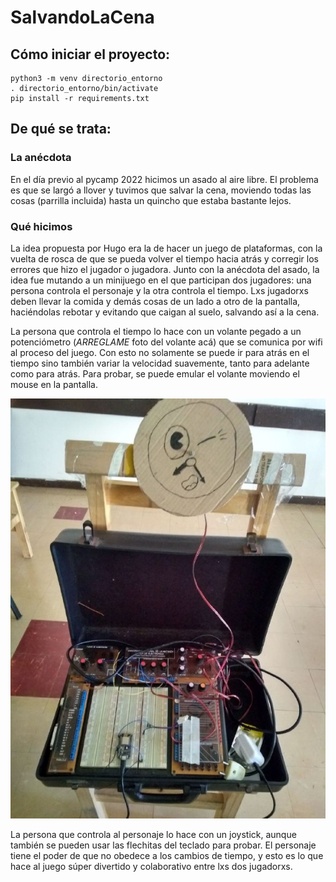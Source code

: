 # SalvandoLaCena


## Cómo iniciar el proyecto:


```
python3 -m venv directorio_entorno
. directorio_entorno/bin/activate
pip install -r requirements.txt
```


## De qué se trata:

### La anécdota

En el día previo al pycamp 2022 hicimos un asado al aire libre.  El
problema es que se largó a llover y tuvimos que salvar la cena,
moviendo todas las cosas (parrilla incluida) hasta un quincho que
estaba bastante lejos.

### Qué hicimos

La idea propuesta por Hugo era la de hacer un juego de plataformas,
con la vuelta de rosca de que se pueda volver el tiempo hacia atrás y
corregir los errores que hizo el jugador o jugadora.  Junto con la
anécdota del asado, la idea fue mutando a un minijuego en el que
participan dos jugadores: una persona controla el personaje y la otra
controla el tiempo. Lxs jugadorxs deben llevar la comida y demás cosas
de un lado a otro de la pantalla, haciéndolas rebotar y evitando que
caigan al suelo, salvando así a la cena.

La persona que controla el tiempo lo hace con un volante pegado a un
potenciómetro (*ARREGLAME* foto del volante acá) que se comunica por
wifi al proceso del juego. Con esto no solamente se puede ir para
atrás en el tiempo sino también variar la velocidad suavemente, tanto
para adelante como para atrás.  Para probar, se puede emular el
volante moviendo el mouse en la pantalla.

![el volante](./volante.jpeg)

La persona que controla al personaje lo hace con un joystick, aunque
también se pueden usar las flechitas del teclado para probar. El
personaje tiene el poder de que no obedece a los cambios de tiempo, y
esto es lo que hace al juego súper divertido y colaborativo entre lxs
dos jugadorxs.

